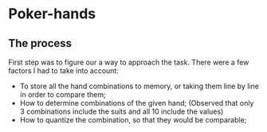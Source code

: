 # Poker-hands

## The process
First step was to figure our a way to approach the task. There were a few factors I had to take into account:
- To store all the hand combinations to memory, or taking them line by line in order to compare them;
- How to determine combinations of the given hand; (Observed that only 3 combinations include the suits and all 10 include the values)
- How to quantize the combination, so that they would be comparable;

